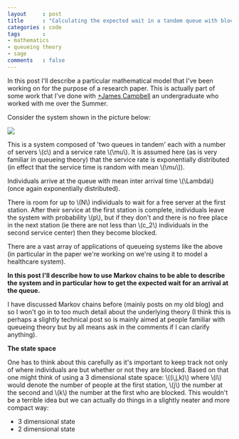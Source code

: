 ```yaml
---
layout     : post
title      : "Calculating the expected wait in a tandem queue with blocking"
categories : code
tags       :
- mathematics
- queueing theory
- sage
comments   : false
---
```


In this post I'll describe a particular mathematical model that I've been working on for the purpose of a research paper.
This is actually part of some work that I've done with [+James Campbell](https://plus.google.com/+JamesCampbell95/posts) an undergraduate who worked with me over the Summer.

Consider the system shown in the picture below:

![]({{site.baseurl}}/assets/images/tandem_queue.png)

This is a system composed of 'two queues in tandem' each with a number of servers \\(c\\) and a service rate \\(\mu\\).
It is assumed here (as is very familiar in queueing theory) that the service rate is exponentially distributed (in effect that the service time is random with mean \\(\mu\\)).

Individuals arrive at the queue with mean inter arrival time \\(\Lambda\\) (once again exponentially distributed).

There is room for up to \\(N\\) individuals to wait for a free server at the first station.
After their service at the first station is complete, individuals leave the system with probability \\(p\\), but if they don't and there is no free place in the next station (ie there are not less than \\(c_2\\) individuals in the second service center) then they become blocked.

There are a vast array of applications of queueing systems like the above (in particular in the paper we're working on we're using it to model a healthcare system).

**In this post I'll describe how to use Markov chains to be able to describe the system and in particular how to get the expected wait for an arrival at the queue.**

I have discussed Markov chains before (mainly posts on my old blog) and so I won't go in to too much detail about the underlying theory (I think this is perhaps a slightly technical post so is mainly aimed at people familiar with queueing theory but by all means ask in the comments if I can clarify anything).

**The state space**

One has to think about this carefully as it's important to keep track not only of where individuals are but whether or not they are blocked.
Based on that one might think of using a 3 dimensional state space: \\((i,j,k)\\) where \\(i\\) would denote the number of people at the first station, \\(j\\) the number at the second and \\(k\\) the number at the first who are blocked.
This wouldn't be a terrible idea but we can actually do things in a slightly neater and more compact way:

- 3 dimensional state
- 2 dimensional state
